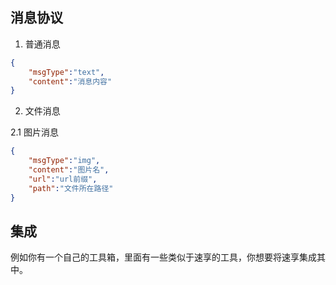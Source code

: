 ## 消息协议

1. 普通消息
```json
{
    "msgType":"text",
    "content":"消息内容"
}
```
2. 文件消息

2.1 图片消息

```json
{
    "msgType":"img",
    "content":"图片名",
    "url":"url前缀",
    "path":"文件所在路径"
}
```

## 集成

例如你有一个自己的工具箱，里面有一些类似于速享的工具，你想要将速享集成其中。
